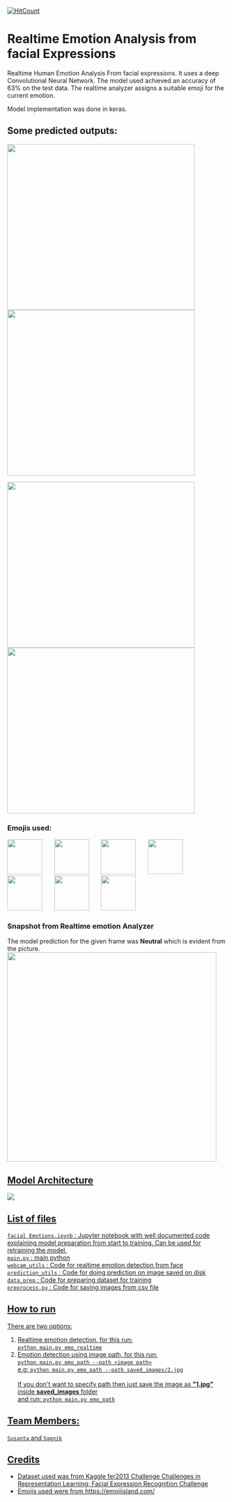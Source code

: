 [![HitCount](http://hits.dwyl.io/susantabiswas/facial-emotion-analyzer.svg)](http://hits.dwyl.io/susantabiswas/facial-emotion-analyzer)
# Realtime Emotion Analysis from facial Expressions
Realtime Human Emotion Analysis From facial expressions. It uses a deep Convolutional Neural Network.
The model used achieved an accuracy of 63% on the test data. The realtime analyzer assigns a suitable emoji for the current emotion.

Model implementation was done in keras.<br>

## Some predicted outputs:
<img src ='media/1.JPG'  width="430" height="380"><img src ='media/2.JPG'  width="430" height="380"/>

<img src ='media/3.JPG'  width="430" height="380"><img src ='media/4.JPG'  width="430" height="380"/>

### Emojis used:
<img src="emojis/neutral.png" width="80" height="80">		&nbsp;&nbsp;&nbsp;&nbsp;&nbsp;&nbsp;<img src="emojis/happy.png" width="80" height="80">      &nbsp;&nbsp;&nbsp;&nbsp;&nbsp;&nbsp;<img src="emojis/fearful.png" width="80" height="80">      &nbsp;&nbsp;&nbsp;&nbsp;&nbsp;&nbsp;<img src="emojis/sad.png" width="80" height="80">      &nbsp;&nbsp;&nbsp;&nbsp;&nbsp;&nbsp;<img src="emojis/angry.png" width="80" height="80">      &nbsp;&nbsp;&nbsp;&nbsp;&nbsp;&nbsp;<img src="emojis/surprised.png" width="80" height="80">      &nbsp;&nbsp;&nbsp;&nbsp;&nbsp;&nbsp;<img src="emojis/disgusted.png" width="80" height="80">

### Snapshot from Realtime emotion Analyzer
The model prediction for the given frame was **Neutral** which is evident from the picture.<br>
<img src ='media/5.JPG' wdith="640" height="480"/>

## <u>Model Architecture
<img src ='media/model_plot.png' >
  
## <u>List of files
`facial Emotions.ipynb` : 
Jupyter notebook with well documented code explaining model preparation from start to training. Can be used for retraining the model.
<br> `main.py` : main python 
<br> `webcam_utils` :
Code for realtime emotion detection from face
<br> `prediction_utils` :
Code for doing prediction on image saved on disk
<br> `data_prep` :
Code for preparing dataset for training
<br> `preprocess.py` :
Code for saving images from csv file
<br>
  
## How to run
There are two options:
1. Realtime emotion detection, for this run:<br>
```python main.py emo_realtime```<br>
2. Emotion detection using image path, for this run:<br>
```python main.py emo_path --path <image path>```
  <br>e.g: ```python main.py emo_path --path saved_images/2.jpg```
  <br><br>If you don't want to specify path then just save the image as **"1.jpg"** inside **saved_images** folder<br> and run:
  ```python main.py emo_path```

## Team Members:
[`Susanta`](https://github.com/susantabiswas/) and [`Sagnik`](https://github.com/SagnikC/)

## Credits
- Dataset used was from Kaggle fer2013 Challenge [Challenges in Representation Learning: Facial Expression Recognition Challenge](https://www.kaggle.com/c/challenges-in-representation-learning-facial-expression-recognition-challenge/data)
- Emojis used were from https://emojiisland.com/
